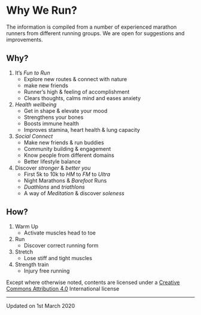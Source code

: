 # Why We Run?

The information is compiled from a number of experienced marathon runners from
different running groups. We are open for suggestions and improvements.

Why?
----

1.  It’s _Fun to Run_
    *   Explore new routes & connect with nature
    *   make new friends
    *   Runner’s high & feeling of accomplishment
    *   Clears thoughts, calms mind and eases anxiety
2.  _Health wellbeing_
    *   Get in shape & elevate your mood
    *   Strengthens your bones
    *   Boosts immune health
    *   Improves stamina, heart health & lung capacity
3.  _Social Connect_
    *   Make new friends & run buddies
    *   Community building & engagement
    *   Know people from different domains
    *   Better lifestyle balance
4.  Discover _stronger_ & _better you_
    *   First 5k to 10k to _HM_ to _FM_ to _Ultra_
    *   Night Marathons & _Barefoot_ Runs
    *   _Duathlons_ and _triathlons_
    *   A way of _Meditation_ & discover _soleness_

How?
----

1.  Warm Up
    *   Activate muscles head to toe
2.  Run
    *   Discover correct running form
3.  Stretch
    *   Lose stiff and tight muscles
4.  Strength train
    *   Injury free running

Except where otherwise noted, contents are licensed under a [Creative Commons Attribution 4.0](https://creativecommons.org/licenses/by/4.0/) International license

---

Updated on 1st March 2020
